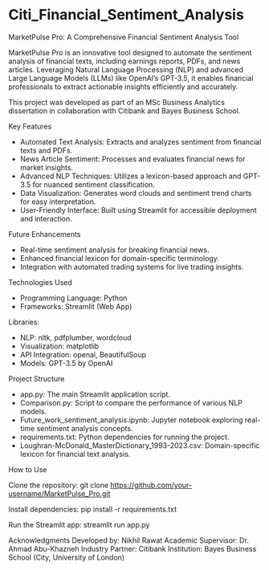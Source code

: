 # Citi_Financial_Sentiment_Analysis
MarketPulse Pro: A Comprehensive Financial Sentiment Analysis Tool

MarketPulse Pro is an innovative tool designed to automate the sentiment analysis of financial texts, including earnings reports, PDFs, and news articles. Leveraging Natural Language Processing (NLP) and advanced Large Language Models (LLMs) like OpenAI’s GPT-3.5, it enables financial professionals to extract actionable insights efficiently and accurately.

This project was developed as part of an MSc Business Analytics dissertation in collaboration with Citibank and Bayes Business School.


Key Features
 - Automated Text Analysis: Extracts and analyzes sentiment from financial texts and PDFs.
- News Article Sentiment: Processes and evaluates financial news for market insights.
- Advanced NLP Techniques: Utilizes a lexicon-based approach and GPT-3.5 for nuanced sentiment classification.
- Data Visualization: Generates word clouds and sentiment trend charts for easy interpretation.
- User-Friendly Interface: Built using Streamlit for accessible deployment and interaction.


Future Enhancements
- Real-time sentiment analysis for breaking financial news.
- Enhanced financial lexicon for domain-specific terminology.
- Integration with automated trading systems for live trading insights.


Technologies Used
- Programming Language: Python
- Frameworks: Streamlit (Web App)

Libraries: 
- NLP: nltk, pdfplumber, wordcloud
- Visualization: matplotlib
- API Integration: openai, BeautifulSoup
- Models: GPT-3.5 by OpenAI


Project Structure
- app.py: The main Streamlit application script.
- Comparison.py: Script to compare the performance of various NLP models.
- Future_work_sentiment_analysis.ipynb: Jupyter notebook exploring real-time sentiment analysis concepts.
- requirements.txt: Python dependencies for running the project.
- Loughran-McDonald_MasterDictionary_1993-2023.csv: Domain-specific lexicon for financial text analysis.


How to Use

Clone the repository: git clone https://github.com/your-username/MarketPulse_Pro.git

Install dependencies: pip install -r requirements.txt

Run the Streamlit app: streamlit run app.py


Acknowledgments
Developed by: Nikhil Rawat
Academic Supervisor: Dr. Ahmad Abu-Khazneh
Industry Partner: Citibank
Institution: Bayes Business School (City, University of London)

